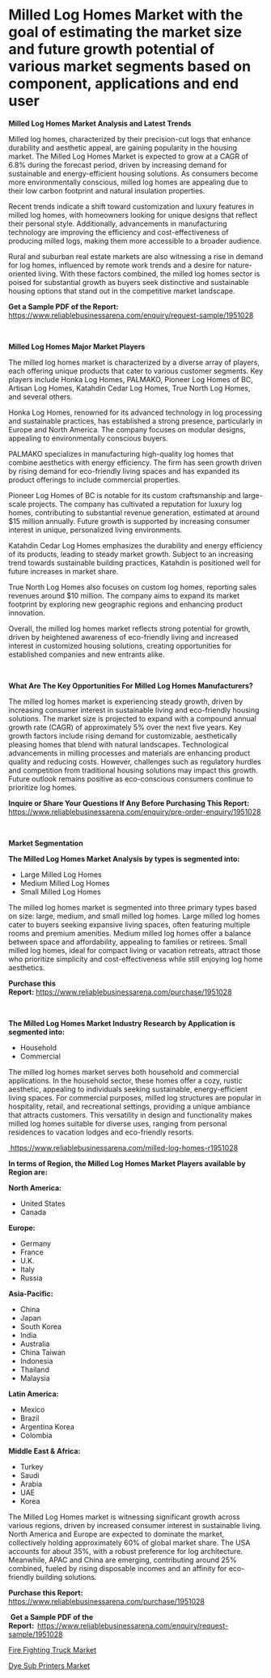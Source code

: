 <p><h1>Milled Log Homes Market with the goal of estimating the market size and future growth potential of various market segments based on component, applications and end user</h1></p><p><strong>Milled Log Homes Market Analysis and Latest Trends</strong></p>
<p><p>Milled log homes, characterized by their precision-cut logs that enhance durability and aesthetic appeal, are gaining popularity in the housing market. The Milled Log Homes Market is expected to grow at a CAGR of 6.8% during the forecast period, driven by increasing demand for sustainable and energy-efficient housing solutions. As consumers become more environmentally conscious, milled log homes are appealing due to their low carbon footprint and natural insulation properties.</p><p>Recent trends indicate a shift toward customization and luxury features in milled log homes, with homeowners looking for unique designs that reflect their personal style. Additionally, advancements in manufacturing technology are improving the efficiency and cost-effectiveness of producing milled logs, making them more accessible to a broader audience.</p><p>Rural and suburban real estate markets are also witnessing a rise in demand for log homes, influenced by remote work trends and a desire for nature-oriented living. With these factors combined, the milled log homes sector is poised for substantial growth as buyers seek distinctive and sustainable housing options that stand out in the competitive market landscape.</p></p>
<p><strong>Get a Sample PDF of the Report:&nbsp;</strong> <a href="https://www.reliablebusinessarena.com/enquiry/request-sample/1951028?utm_campaign=1891&utm_medium=2&utm_source=Github&utm_content=ia&utm_term=08042025&utm_id=milled-log-homes">https://www.reliablebusinessarena.com/enquiry/request-sample/1951028</a></p>
<p>&nbsp;</p>
<p><strong>Milled Log Homes Major Market Players</strong></p>
<p><p>The milled log homes market is characterized by a diverse array of players, each offering unique products that cater to various customer segments. Key players include Honka Log Homes, PALMAKO, Pioneer Log Homes of BC, Artisan Log Homes, Katahdin Cedar Log Homes, True North Log Homes, and several others.</p><p>Honka Log Homes, renowned for its advanced technology in log processing and sustainable practices, has established a strong presence, particularly in Europe and North America. The company focuses on modular designs, appealing to environmentally conscious buyers. </p><p>PALMAKO specializes in manufacturing high-quality log homes that combine aesthetics with energy efficiency. The firm has seen growth driven by rising demand for eco-friendly living spaces and has expanded its product offerings to include commercial properties.</p><p>Pioneer Log Homes of BC is notable for its custom craftsmanship and large-scale projects. The company has cultivated a reputation for luxury log homes, contributing to substantial revenue generation, estimated at around $15 million annually. Future growth is supported by increasing consumer interest in unique, personalized living environments.</p><p>Katahdin Cedar Log Homes emphasizes the durability and energy efficiency of its products, leading to steady market growth. Subject to an increasing trend towards sustainable building practices, Katahdin is positioned well for future increases in market share.</p><p>True North Log Homes also focuses on custom log homes, reporting sales revenues around $10 million. The company aims to expand its market footprint by exploring new geographic regions and enhancing product innovation.</p><p>Overall, the milled log homes market reflects strong potential for growth, driven by heightened awareness of eco-friendly living and increased interest in customized housing solutions, creating opportunities for established companies and new entrants alike.</p></p>
<p>&nbsp;</p>
<p><strong>What Are The Key Opportunities For Milled Log Homes Manufacturers?</strong></p>
<p><p>The milled log homes market is experiencing steady growth, driven by increasing consumer interest in sustainable living and eco-friendly housing solutions. The market size is projected to expand with a compound annual growth rate (CAGR) of approximately 5% over the next five years. Key growth factors include rising demand for customizable, aesthetically pleasing homes that blend with natural landscapes. Technological advancements in milling processes and materials are enhancing product quality and reducing costs. However, challenges such as regulatory hurdles and competition from traditional housing solutions may impact this growth. Future outlook remains positive as eco-conscious consumers continue to prioritize log homes.</p></p>
<p><strong>Inquire or Share Your Questions If Any Before Purchasing This Report:</strong> <a href="https://www.reliablebusinessarena.com/enquiry/pre-order-enquiry/1951028?utm_campaign=1891&utm_medium=2&utm_source=Github&utm_content=ia&utm_term=08042025&utm_id=milled-log-homes">https://www.reliablebusinessarena.com/enquiry/pre-order-enquiry/1951028</a></p>
<p>&nbsp;</p>
<p><strong>Market Segmentation</strong></p>
<p><strong>The Milled Log Homes Market Analysis by types is segmented into:</strong></p>
<p><ul><li>Large Milled Log Homes</li><li>Medium Milled Log Homes</li><li>Small Milled Log Homes</li></ul></p>
<p><p>The milled log homes market is segmented into three primary types based on size: large, medium, and small milled log homes. Large milled log homes cater to buyers seeking expansive living spaces, often featuring multiple rooms and premium amenities. Medium milled log homes offer a balance between space and affordability, appealing to families or retirees. Small milled log homes, ideal for compact living or vacation retreats, attract those who prioritize simplicity and cost-effectiveness while still enjoying log home aesthetics.</p></p>
<p><strong>Purchase this Report:&nbsp;</strong><a href="https://www.reliablebusinessarena.com/purchase/1951028?utm_campaign=1891&utm_medium=2&utm_source=Github&utm_content=ia&utm_term=08042025&utm_id=milled-log-homes">https://www.reliablebusinessarena.com/purchase/1951028</a></p>
<p>&nbsp;</p>
<p><strong>The Milled Log Homes Market Industry Research by Application is segmented into:</strong></p>
<p><ul><li>Household</li><li>Commercial</li></ul></p>
<p><p>The milled log homes market serves both household and commercial applications. In the household sector, these homes offer a cozy, rustic aesthetic, appealing to individuals seeking sustainable, energy-efficient living spaces. For commercial purposes, milled log structures are popular in hospitality, retail, and recreational settings, providing a unique ambiance that attracts customers. This versatility in design and functionality makes milled log homes suitable for diverse uses, ranging from personal residences to vacation lodges and eco-friendly resorts.</p></p>
<p><a href="https://www.reliablebusinessarena.com/milled-log-homes-r1951028?utm_campaign=1891&utm_medium=2&utm_source=Github&utm_content=ia&utm_term=08042025&utm_id=milled-log-homes">&nbsp;https://www.reliablebusinessarena.com/milled-log-homes-r1951028</a></p>
<p><strong>In terms of Region, the Milled Log Homes Market Players available by Region are:</strong></p>
<p>
    <p> <strong> North America: </strong>
        <ul>
            <li>United States</li>
            <li>Canada</li>
        </ul>
        </p> 
    <p> <strong> Europe: </strong>
        <ul>
            <li>Germany</li>
            <li>France</li>
            <li>U.K.</li>
            <li>Italy</li>
            <li>Russia</li>
        </ul>
        </p> 
    <p> <strong> Asia-Pacific: </strong>
        <ul>
            <li>China</li>
            <li>Japan</li>
            <li>South Korea</li>
            <li>India</li>
            <li>Australia</li>
            <li>China Taiwan</li>
            <li>Indonesia</li>
            <li>Thailand</li>
            <li>Malaysia</li>
        </ul>
        </p> 
    <p> <strong> Latin America: </strong>
        <ul>
            <li>Mexico</li>
            <li>Brazil</li>
            <li>Argentina Korea</li>
            <li>Colombia</li>
        </ul>
        </p> 
    <p> <strong> Middle East & Africa: </strong>
        <ul>
            <li>Turkey</li>
            <li>Saudi</li>
            <li>Arabia</li>
            <li>UAE</li>
            <li>Korea</li>
        </ul>
    </p>
    </p>
<p><p>The Milled Log Homes market is witnessing significant growth across various regions, driven by increased consumer interest in sustainable living. North America and Europe are expected to dominate the market, collectively holding approximately 60% of global market share. The USA accounts for about 35%, with a robust preference for log architecture. Meanwhile, APAC and China are emerging, contributing around 25% combined, fueled by rising disposable incomes and an affinity for eco-friendly building solutions.</p></p>
<p><strong>Purchase this Report: </strong><a href="https://www.reliablebusinessarena.com/purchase/1951028?utm_campaign=1891&utm_medium=2&utm_source=Github&utm_content=ia&utm_term=08042025&utm_id=milled-log-homes">https://www.reliablebusinessarena.com/purchase/1951028</a></p>
<p>&nbsp;<strong>Get a Sample PDF of the Report:&nbsp;&nbsp;</strong><a href="https://www.reliablebusinessarena.com/enquiry/request-sample/1951028?utm_campaign=1891&utm_medium=2&utm_source=Github&utm_content=ia&utm_term=08042025&utm_id=milled-log-homes">https://www.reliablebusinessarena.com/enquiry/request-sample/1951028</a></p>
<p><strong></strong></p>
<p><p><a href="https://github.com/RickHolmes3/Market-Research-Report-List-7/blob/main/fire-fighting-truck-market.md?utm_campaign=1891&utm_medium=2&utm_source=Github&utm_content=ia&utm_term=08042025&utm_id=milled-log-homes">Fire Fighting Truck Market</a></p><p><a href="https://github.com/Krish2023na/Market-Research-Report-List-7/blob/main/dye-sub-printers-market.md?utm_campaign=1891&utm_medium=2&utm_source=Github&utm_content=ia&utm_term=08042025&utm_id=milled-log-homes">Dye Sub Printers Market</a></p></p>